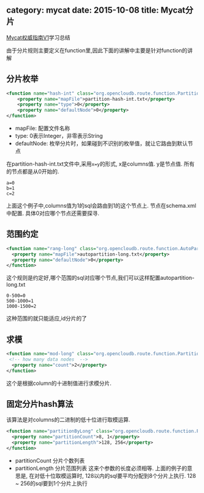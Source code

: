 category: mycat 
date: 2015-10-08
title: Mycat分片
---
[Mycat权威指南V1](https://item.taobao.com/item.htm?spm=a230r.1.14.8.eRsdoe&id=44263828402&ns=1&abbucket=17#detail)学习总结

由于分片规则主要定义在function里,因此下面的讲解中主要是针对function的讲解

## 分片枚举
```xml
<function name="hash-int" class="org.opencloudb.route.function.PartitionByFileMap">
	<property name="mapFile">partition-hash-int.txt</property>
	<property name="type">0</property>
	<property name="defaultNode">0</property>
</function>
```
* mapFile: 配置文件名称
* type: 0表示Integer，非零表示String
* defaultNode: 枚举分片时，如果碰到不识别的枚举值，就让它路由到默认节点

在partition-hash-int.txt文件中,采用`x=y`的形式, x是columns值. y是节点值. 所有的节点都是从0开始的.
```
a=0
b=1
c=2
```
上面这个例子中,columns值为1的sql会路由到1的这个节点上. 节点在schema.xml中配置. 具体0对应哪个节点还需要探寻.

## 范围约定
```xml
<function name="rang-long" class="org.opencloudb.route.function.AutoPartitionByLong">
  <property name="mapFile">autopartition-long.txt</property>
  <property name="defaultNode">0</property>
</function>
```
这个规则是约定好,哪个范围的sql对应哪个节点,我们可以这样配置autopartition-long.txt
```
0-500=0
500-1000=1
1000-1500=2
```
这种范围的就只能适应,id分片的了

## 求模
```xml
<function name="mod-long" class="org.opencloudb.route.function.PartitionByMod">
 <!-- how many data nodes  -->
  <property name="count">2</property>
</function>
```
这个是根据column的十进制值进行求模分片. 


## 固定分片hash算法
该算法是对columns的二进制的低十位进行取模运算.
```xml
<function name="partitionByLong" class="org.opencloudb.route.function.PartitionByLong">
  <property name="partitionCount">8, 1</property>
  <property name="partitionLength">128, 256</property>
</function>
```
* partitionCount 分片个数列表
* partitionLength 分片范围列表
这来个参数的长度必须相等. 上面的例子的意思是, 在对低十位取模运算时, 128以内的sql要平均分配到8个分片上执行. 128 ~ 256的sql要到1个分片上执行
